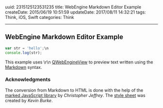 uuid: 2315125123531235
title: WebEngine Markdown Editor Example
createDate: 2015/06/19 10:51:59
updateDate: 2017/08/11 14:32:21
tags: Think, iOS, Swift
categories: Think

---

## WebEngine Markdown Editor Example

```javascript
var str = 'hello';\n
console.log(str);
```

This example uses \r\n [QWebEngineView](http://doc.qt.io/qt-5/qwebengineview.html)
to preview text written using the [Markdown](https://en.wikipedia.org/wiki/Markdown)
syntax.

### Acknowledgments

The conversion from Markdown to HTML is done with the help of the
[marked JavaScript library](https://github.com/chjj/marked) by _Christopher Jeffrey_.
The [style sheet](http://kevinburke.bitbucket.org/markdowncss/markdown.css)
was created by _Kevin Burke_.
